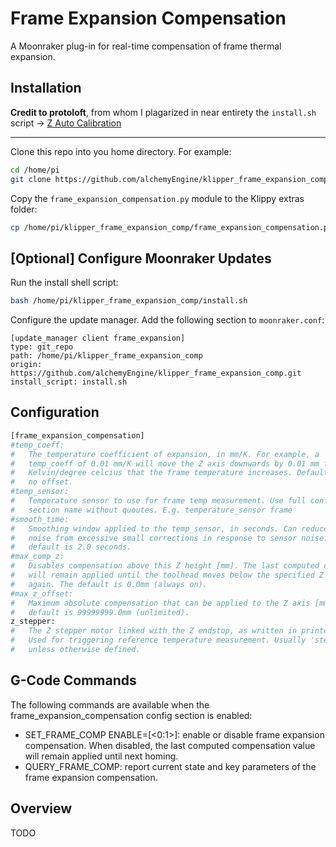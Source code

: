 # Frame Expansion Compensation
A Moonraker plug-in for real-time compensation of frame thermal expansion.

## Installation
**Credit to protoloft**, from whom I plagarized in near entirety the `install.sh`
script -> [Z Auto Calibration](https://github.com/protoloft/klipper_z_calibration)

-----------
Clone this repo into you home directory. For example:
```bash
cd /home/pi
git clone https://github.com/alchemyEngine/klipper_frame_expansion_comp
```
Copy the `frame_expansion_compensation.py` module to the Klippy extras folder:
```bash
cp /home/pi/klipper_frame_expansion_comp/frame_expansion_compensation.py /home/pi/klipper/klippy/extras/
```
## [Optional] Configure Moonraker Updates
Run the install shell script:
```bash
bash /home/pi/klipper_frame_expansion_comp/install.sh
```
Configure the update manager. Add the following section to `moonraker.conf`:
```config
[update_manager client frame_expansion]
type: git_repo
path: /home/pi/klipper_frame_expansion_comp
origin: https://github.com/alchemyEngine/klipper_frame_expansion_comp.git
install_script: install.sh
```

## Configuration
```py
[frame_expansion_compensation]
#temp_coeff:
#   The temperature coefficient of expansion, in mm/K. For example, a
#   temp_coeff of 0.01 mm/K will move the Z axis downwards by 0.01 mm for every
#   Kelvin/degree celcius that the frame temperature increases. Defaults to 0.0,
#   no offset.
#temp_sensor:
#   Temperature sensor to use for frame temp measurement. Use full config
#   section name without quoutes. E.g. temperature_sensor frame
#smooth_time:
#   Smoothing window applied to the temp_sensor, in seconds. Can reduce motor
#   noise from excessive small corrections in response to sensor noise. The
#   default is 2.0 seconds.
#max_comp_z:
#   Disables compensation above this Z height [mm]. The last computed correction
#   will remain applied until the toolhead moves below the specified Z position
#   again. The default is 0.0mm (always on).
#max_z_offset:
#   Maximum absolute compensation that can be applied to the Z axis [mm]. The
#   default is 99999999.0mm (unlimited).
z_stepper:
#   The Z stepper motor linked with the Z endstop, as written in printer.cfg.
#   Used for triggering reference temperature measurement. Usually 'stepper_z'
#   unless otherwise defined.
```

## G-Code Commands
The following commands are available when the frame_expansion_compensation config section is enabled:

- SET_FRAME_COMP ENABLE=[<0:1>]: enable or disable frame expansion compensation. When disabled, the last computed compensation value will remain applied until next homing.
- QUERY_FRAME_COMP: report current state and key parameters of the frame expansion compensation.


## Overview
TODO